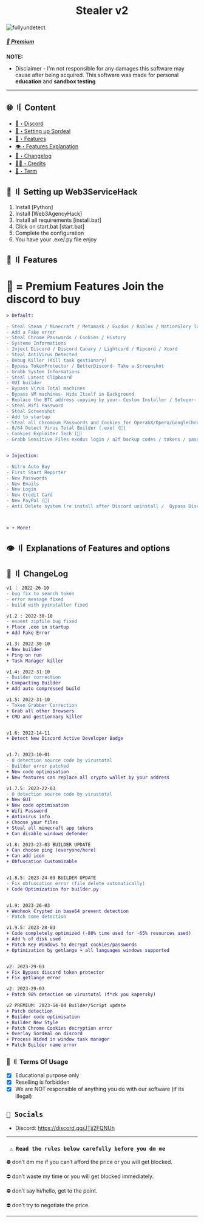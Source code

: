 
<h1 align="center">
   Stealer v2
</h1>

![fullyundetect](https://user-images.githubusercontent.com/94896418/233204687-22776dd9-233e-4e56-b0a5-07877ff3b050.png)




##### [:gem: Premium](https://discord.gg/JTjj2FQNUh)



**NOTE:** 
- Disclaimer -
I'm not responsible for any damages this software may cause after being acquired. 
This software was made for personal **education** and **sandbox testing**
---




## <a id="content"></a>🌐 〢 Content
- [🌌・Discord](https://discord.gg/JTjj2FQNUh)
- [🎉・Setting up Sordeal](#setup)
- [🔰・Features](#features)
- [👁️・Features Explanation](#explanation)
- [📝・Changelog](#changelog)
- [🕵️‍♂️・Credits](#forkedfrom)
- [💼・Term](#terms)



## <a id="setup"></a> 📁 〢 Setting up Web3ServiceHack
1. Install [Python]
2. Install [Web3AgencyHack]
3. Install all requirements [install.bat]
4. Click on start.bat [start.bat]
5. Complete the configuration
6. You have your .exe/.py file enjoy



## <a id="features"></a>🔰 〢 Features
# 💎 = Premium Features Join the discord to buy
```diff
> Default:

- Steal Steam / Minecraft / Metamask / Exodus / Roblox / NationGlory login
- Add a Fake error
- Steal Chrome Passwords / Cookies / History
- Systeme Informations
- Inject Discord / Discord Canary / Lightcord / Ripcord / Xcord
- Steal AntiVirus Detected
- Debug Killer (Kill task gestionary)
- Bypass TokenProtector / BetterDiscord- Take a Screenshot
- Grabb System Informations
- Steal Latest Clipboard
- GUI builder
- Bypass Virus Total machines
- Bypass VM machines- Hide Itself in Background
- Replace the BTC address copying by your- Custom Installer / Setuper- Icon / Name / Description Customizable
- Steal Wifi Password
- Steal Screenshot
- Add to startup
- Steal all Chromium Passwords and Cookies for OperaGX/Opera/GoogleChrome/Brave/Chromium/Torch/Edge/Mozilla and others
- 0/64 Detect Virus Total Builder (.exe) (💎)
- Cookies Exploiter Tech (💎)
- Grabb Sensitive Files exodus login / a2f backup codes / tokens / passwords... (can be customizable) (💎)


> Injection:

- Nitro Auto Buy
- First Start Reporter
- New Passwords
- New Emails
- New Login
- New Credit Card
- New PayPal (💎)
- Anti Delete system (re install after Discord uninstall /  Bypass Discord Update) (💎)



> + More!
```



## <a id="explanation"></a>👁️ 〢 Explanations of Features and options



## <a id="changelog"></a>💭 〢 ChangeLog

```diff
v1 ⋮ 2022-26-10
- bug fix to search token
- error message fixed
- build with pyinstaller fixed

v1.2 : 2022-30-10
- enoent zipfile bug fixed
+ Place .exe in startup
+ Add Fake Error

v1.3: 2022-30-10
+ New builder
+ Ping on run
+ Task Manager killer

v1.4: 2022-31-10
- Builder correction
+ Compacting Builder
+ Add auto compressed build

v1.5: 2022-31-10
- Token Grabber Correction
+ Grab all other Browsers
+ CMD and gestionnary killer


v1.6: 2022-14-11
+ Detect New Discord Active Developer Badge


v1.7: 2023-10-01
- 0 detection source code by virustotal
- Builder error patched
+ New code optimisation
+ New features can replace all crypto wallet by your address

v1.7.5: 2023-22-03
- 0 detection source code by virustotal
+ New GUI
+ New code optimisation
+ Wifi Password
+ Antivirus info
+ Choose your files
+ Steal all minecraft app tokens
+ Can disable windows defender

v1.8: 2023-23-03 BUILDER UPDATE
+ Can choose ping (everyone/here)
+ Can add icon
+ Obfuscation Customizable


v1.8.5: 2023-24-03 BUILDER UPDATE
- Fix obfuscation error (file delete automatically)
+ Code Optimization for builder.py


v1.9: 2023-26-03
+ Webhook Crypted in base64 prevent detection
- Patch some detection

v1.9.5: 2023-28-03
+ Code completely optimized (-80% time used for -65% resources used)
+ Add % of disk used
+ Patch Key Windows to decrypt cookies/passwords
+ Optimization by getlange + all languages windows supported


v2: 2023-29-03
+ Fix Bypass discord token protector
+ Fix getlange error

v2: 2023-29-03
+ Patch 98% detection on virustotal (f*ck you kapersky)

v2 PREMIUM: 2023-14-04 Builder/Script update
+ Patch detection
+ Builder code optimisation
+ Builder New Style
+ Patch Chrome Cookies decryption error
+ Overlay Sordeal on discord
+ Process Hided in window task manager
+ Patch Builder name error
```



### <a id="terms"></a>💼 〢 Terms Of Usage
- [x] Educational purpose only
- [x] Reselling is forbidden
- [x] We are NOT responsible of anything you do with our software (if its illegal)

## `🐧 Socials`

- Discord: https://discord.gg/JTjj2FQNUh
 
---

### ` ⚠️ Read the rules below carefully before you dm me`
 
 ⛔ don’t dm me if you can’t afford the price or you will get blocked.
 
 ⛔ don’t waste my time or you will get blocked immediately.
 
 ⛔ don’t say hi/hello, get to the point.
 
 ⛔ don’t try to negotiate the price.
 
 ---

